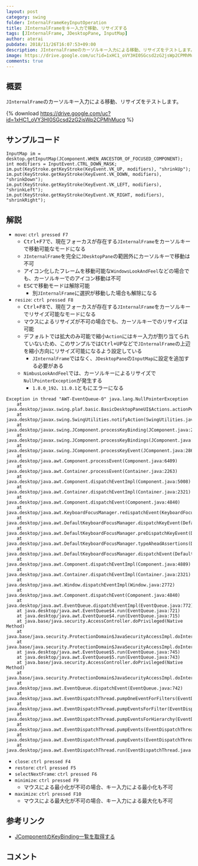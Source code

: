 ```yaml
---
layout: post
category: swing
folder: InternalFrameKeyInputOperation
title: JInternalFrameをキー入力で移動、リサイズする
tags: [JInternalFrame, JDesktopPane, InputMap]
author: aterai
pubdate: 2018/11/26T16:07:53+09:00
description: JInternalFrameのカーソルキー入力による移動、リサイズをテストします。
image: https://drive.google.com/uc?id=1xHC1_oVY3HI0SGcsd2zG2jsWp2CPMhMucg
comments: true
---
```

## 概要
`JInternalFrame`のカーソルキー入力による移動、リサイズをテストします。

{% download https://drive.google.com/uc?id=1xHC1_oVY3HI0SGcsd2zG2jsWp2CPMhMucg %}

## サンプルコード
<pre class="prettyprint"><code>InputMap im = desktop.getInputMap(JComponent.WHEN_ANCESTOR_OF_FOCUSED_COMPONENT);
int modifiers = InputEvent.CTRL_DOWN_MASK;
im.put(KeyStroke.getKeyStroke(KeyEvent.VK_UP, modifiers), "shrinkUp");
im.put(KeyStroke.getKeyStroke(KeyEvent.VK_DOWN, modifiers), "shrinkDown");
im.put(KeyStroke.getKeyStroke(KeyEvent.VK_LEFT, modifiers), "shrinkLeft");
im.put(KeyStroke.getKeyStroke(KeyEvent.VK_RIGHT, modifiers), "shrinkRight");
</code></pre>

## 解説
- `move`: `ctrl pressed F7`
    - <kbd>Ctrl+F7</kbd>で、現在フォーカスが存在する`JInternalFrame`をカーソルキーで移動可能なモードになる
    - `JInternalFrame`を完全に`JDesktopPane`の範囲外にカーソルキーで移動は不可
    - アイコン化したフレームを移動可能な`WindowsLookAndFeel`などの場合でも、カーソルキーでのアイコン移動は不可
    - <kbd>ESC</kbd>で移動モードは解除可能
        - 別`JInternalFrame`に選択が移動した場合も解除になる
- `resize`: `ctrl pressed F8`
    - <kbd>Ctrl+F8</kbd>で、現在フォーカスが存在する`JInternalFrame`をカーソルキーでリサイズ可能なモードになる
    - マウスによるリサイズが不可の場合でも、カーソルキーでのリサイズは可能
    - デフォルトでは拡大のみ可能で縮小`Action`にはキー入力が割り当てられていないため、このサンプルでは<kbd>Ctrl+UP</kbd>などで`JInternalFrame`の上辺を縮小方向にリサイズ可能になるよう設定している
        - `JInternalFrame`ではなく、`JDesktopPane`の`InputMap`に設定を追加する必要がある
    - `NimbusLookAndFeel`では、カーソルキーによるリサイズで`NullPointerException`が発生する
        - `1.8.0_192`、`11.0.1`ともにエラーになる

<!-- dummy comment line for breaking list -->

<pre class="prettyprint"><code>Exception in thread "AWT-EventQueue-0" java.lang.NullPointerException
    at java.desktop/javax.swing.plaf.basic.BasicDesktopPaneUI$Actions.actionPerformed(BasicDesktopPaneUI.java:472)
    at java.desktop/javax.swing.SwingUtilities.notifyAction(SwingUtilities.java:1810)
    at java.desktop/javax.swing.JComponent.processKeyBinding(JComponent.java:2900)
    at java.desktop/javax.swing.JComponent.processKeyBindings(JComponent.java:2962)
    at java.desktop/javax.swing.JComponent.processKeyEvent(JComponent.java:2862)
    at java.desktop/java.awt.Component.processEvent(Component.java:6409)
    at java.desktop/java.awt.Container.processEvent(Container.java:2263)
    at java.desktop/java.awt.Component.dispatchEventImpl(Component.java:5008)
    at java.desktop/java.awt.Container.dispatchEventImpl(Container.java:2321)
    at java.desktop/java.awt.Component.dispatchEvent(Component.java:4840)
    at java.desktop/java.awt.KeyboardFocusManager.redispatchEvent(KeyboardFocusManager.java:1950)
    at java.desktop/java.awt.DefaultKeyboardFocusManager.dispatchKeyEvent(DefaultKeyboardFocusManager.java:871)
    at java.desktop/java.awt.DefaultKeyboardFocusManager.preDispatchKeyEvent(DefaultKeyboardFocusManager.java:1140)
    at java.desktop/java.awt.DefaultKeyboardFocusManager.typeAheadAssertions(DefaultKeyboardFocusManager.java:1010)
    at java.desktop/java.awt.DefaultKeyboardFocusManager.dispatchEvent(DefaultKeyboardFocusManager.java:836)
    at java.desktop/java.awt.Component.dispatchEventImpl(Component.java:4889)
    at java.desktop/java.awt.Container.dispatchEventImpl(Container.java:2321)
    at java.desktop/java.awt.Window.dispatchEventImpl(Window.java:2772)
    at java.desktop/java.awt.Component.dispatchEvent(Component.java:4840)
    at java.desktop/java.awt.EventQueue.dispatchEventImpl(EventQueue.java:772)
    at java.desktop/java.awt.EventQueue$4.run(EventQueue.java:721)
    at java.desktop/java.awt.EventQueue$4.run(EventQueue.java:715)
    at java.base/java.security.AccessController.doPrivileged(Native Method)
    at java.base/java.security.ProtectionDomain$JavaSecurityAccessImpl.doIntersectionPrivilege(ProtectionDomain.java:85)
    at java.base/java.security.ProtectionDomain$JavaSecurityAccessImpl.doIntersectionPrivilege(ProtectionDomain.java:95)
    at java.desktop/java.awt.EventQueue$5.run(EventQueue.java:745)
    at java.desktop/java.awt.EventQueue$5.run(EventQueue.java:743)
    at java.base/java.security.AccessController.doPrivileged(Native Method)
    at java.base/java.security.ProtectionDomain$JavaSecurityAccessImpl.doIntersectionPrivilege(ProtectionDomain.java:85)
    at java.desktop/java.awt.EventQueue.dispatchEvent(EventQueue.java:742)
    at java.desktop/java.awt.EventDispatchThread.pumpOneEventForFilters(EventDispatchThread.java:203)
    at java.desktop/java.awt.EventDispatchThread.pumpEventsForFilter(EventDispatchThread.java:124)
    at java.desktop/java.awt.EventDispatchThread.pumpEventsForHierarchy(EventDispatchThread.java:113)
    at java.desktop/java.awt.EventDispatchThread.pumpEvents(EventDispatchThread.java:109)
    at java.desktop/java.awt.EventDispatchThread.pumpEvents(EventDispatchThread.java:101)
    at java.desktop/java.awt.EventDispatchThread.run(EventDispatchThread.java:90)
</code></pre>

- `close`: `ctrl pressed F4`
- `restore`: `ctrl pressed F5`
- `selectNextFrame`: `ctrl pressed F6`
- `minimize`: `ctrl pressed F9`
    - マウスによる最小化が不可の場合、キー入力による最小化も不可
- `maximize`: `ctrl pressed F10`
    - マウスによる最大化が不可の場合、キー入力による最大化も不可

<!-- dummy comment line for breaking list -->

## 参考リンク
- [JComponentのKeyBinding一覧を取得する](https://ateraimemo.com/Swing/KeyBinding.html)

<!-- dummy comment line for breaking list -->

## コメント

